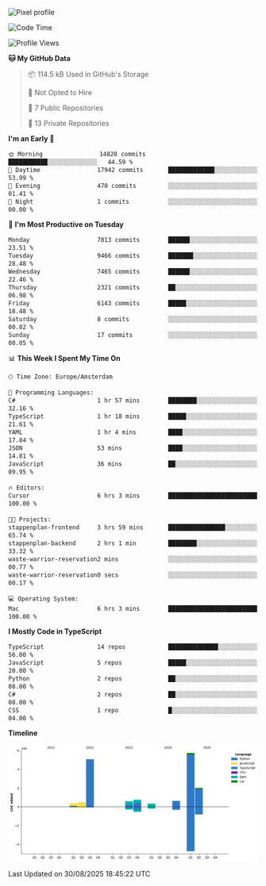 ![Pixel profile](https://pixel-profile.vercel.app/api/github-stats?username=Atchferox&screen_effect=true&theme=rainbow
)


<!--START_SECTION:waka-->
![Code Time](http://img.shields.io/badge/Code%20Time-732%20hrs%2037%20mins-blue)

![Profile Views](http://img.shields.io/badge/Profile%20Views-0-blue)

**🐱 My GitHub Data** 

> 📦 114.5 kB Used in GitHub's Storage 
 > 
> 🚫 Not Opted to Hire
 > 
> 📜 7 Public Repositories 
 > 
> 🔑 13 Private Repositories 
 > 
**I'm an Early 🐤** 

```text
🌞 Morning                14820 commits       ███████████░░░░░░░░░░░░░░   44.59 % 
🌆 Daytime                17942 commits       █████████████░░░░░░░░░░░░   53.99 % 
🌃 Evening                470 commits         ░░░░░░░░░░░░░░░░░░░░░░░░░   01.41 % 
🌙 Night                  1 commits           ░░░░░░░░░░░░░░░░░░░░░░░░░   00.00 % 
```
📅 **I'm Most Productive on Tuesday** 

```text
Monday                   7813 commits        ██████░░░░░░░░░░░░░░░░░░░   23.51 % 
Tuesday                  9466 commits        ███████░░░░░░░░░░░░░░░░░░   28.48 % 
Wednesday                7465 commits        ██████░░░░░░░░░░░░░░░░░░░   22.46 % 
Thursday                 2321 commits        ██░░░░░░░░░░░░░░░░░░░░░░░   06.98 % 
Friday                   6143 commits        █████░░░░░░░░░░░░░░░░░░░░   18.48 % 
Saturday                 8 commits           ░░░░░░░░░░░░░░░░░░░░░░░░░   00.02 % 
Sunday                   17 commits          ░░░░░░░░░░░░░░░░░░░░░░░░░   00.05 % 
```


📊 **This Week I Spent My Time On** 

```text
🕑︎ Time Zone: Europe/Amsterdam

💬 Programming Languages: 
C#                       1 hr 57 mins        ████████░░░░░░░░░░░░░░░░░   32.16 % 
TypeScript               1 hr 18 mins        █████░░░░░░░░░░░░░░░░░░░░   21.61 % 
YAML                     1 hr 4 mins         ████░░░░░░░░░░░░░░░░░░░░░   17.84 % 
JSON                     53 mins             ████░░░░░░░░░░░░░░░░░░░░░   14.81 % 
JavaScript               36 mins             ██░░░░░░░░░░░░░░░░░░░░░░░   09.95 % 

🔥 Editors: 
Cursor                   6 hrs 3 mins        █████████████████████████   100.00 % 

🐱‍💻 Projects: 
stappenplan-frontend     3 hrs 59 mins       ████████████████░░░░░░░░░   65.74 % 
stappenplan-backend      2 hrs 1 min         ████████░░░░░░░░░░░░░░░░░   33.32 % 
waste-warrior-reservation2 mins              ░░░░░░░░░░░░░░░░░░░░░░░░░   00.77 % 
waste-warrior-reservation0 secs              ░░░░░░░░░░░░░░░░░░░░░░░░░   00.17 % 

💻 Operating System: 
Mac                      6 hrs 3 mins        █████████████████████████   100.00 % 
```

**I Mostly Code in TypeScript** 

```text
TypeScript               14 repos            ██████████████░░░░░░░░░░░   56.00 % 
JavaScript               5 repos             █████░░░░░░░░░░░░░░░░░░░░   20.00 % 
Python                   2 repos             ██░░░░░░░░░░░░░░░░░░░░░░░   08.00 % 
C#                       2 repos             ██░░░░░░░░░░░░░░░░░░░░░░░   08.00 % 
CSS                      1 repo              █░░░░░░░░░░░░░░░░░░░░░░░░   04.00 % 
```



**Timeline**

![Lines of Code chart](https://raw.githubusercontent.com/Atchferox/Atchferox/main/assets/bar_graph.png)


 Last Updated on 30/08/2025 18:45:22 UTC
<!--END_SECTION:waka-->
